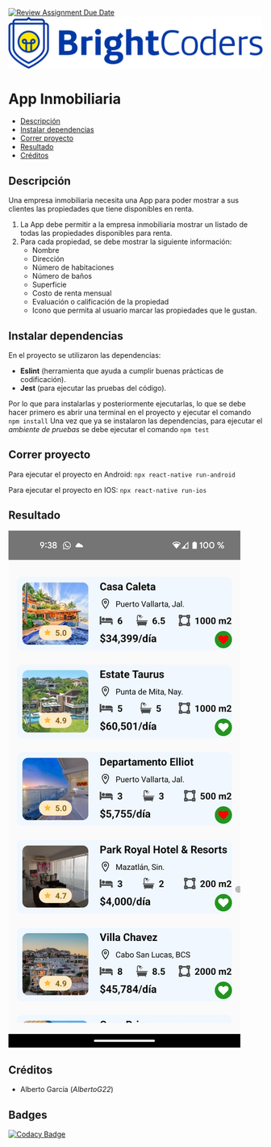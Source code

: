[![Review Assignment Due Date](https://classroom.github.com/assets/deadline-readme-button-24ddc0f5d75046c5622901739e7c5dd533143b0c8e959d652212380cedb1ea36.svg)](https://classroom.github.com/a/z5kNBBhk)
![BrightCoders Logo](img/logo.png)

# App Inmobiliaria
* [Descripción](#descripción)
* [Instalar dependencias](#instalar-dependencias)
* [Correr proyecto](#Correr-proyecto)
* [Resultado](#Resultado)
* [Créditos](#Créditos)

## Descripción
Una empresa inmobiliaria necesita una App para poder mostrar a sus clientes las propiedades que tiene disponibles en renta.

1. La App debe permitir a la empresa inmobiliaria mostrar un listado de todas las propiedades disponibles para renta.
2. Para cada propiedad, se debe mostrar la siguiente información:
   - Nombre
   - Dirección
   - Número de habitaciones
   - Número de baños
   - Superficie
   - Costo de renta mensual
   - Evaluación o calificación de la propiedad
   - Icono que permita al usuario marcar las propiedades que le gustan.

## Instalar dependencias 
En el proyecto se utilizaron las dependencias:
- **Eslint** (herramienta que ayuda a cumplir buenas prácticas de codificación).
- **Jest** (para ejecutar las pruebas del código).

Por lo que para instalarlas y posteriormente ejecutarlas, lo que se debe hacer primero es abrir una terminal en el proyecto y ejecutar el comando 
`npm install`
Una vez que ya se instalaron las dependencias, para ejecutar el *ambiente de pruebas* se debe ejecutar el comando 
`npm test` 

## Correr proyecto
Para ejecutar el proyecto en Android:
`npx react-native run-android`

Para ejecutar el proyecto en IOS:
`npx react-native run-ios`

## Resultado
![App Inmobiliaria](/img/app-inmobiliaria.jpeg)

## Créditos
- Alberto García (*AlbertoG22*)

## Badges
[![Codacy Badge](https://app.codacy.com/project/badge/Grade/0f579a010cf543beab1a846035db9a53)](https://app.codacy.com/gh/BrightCoders-Institute/reto-inmobiliaria-AlbertoG22/dashboard)